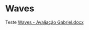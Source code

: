 # Waves
Teste
[Waves - Avaliação Gabriel.docx](https://github.com/GabrielRSSantos/Waves/files/7598894/Waves.-.Avaliacao.Gabriel.docx)
